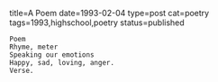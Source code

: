 title=A Poem
date=1993-02-04
type=post
cat=poetry
tags=1993,highschool,poetry
status=published
~~~~~~
Poem
Rhyme, meter
Speaking our emotions
Happy, sad, loving, anger.
Verse.
